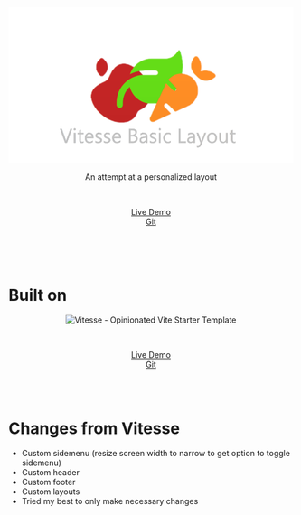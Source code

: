 <p align='center'>
  <img src='/src/assets/VitesseBasicLayout.png' alt='Vitesse Basic Layout - Opinionated Vitesse Starter Template' width='600'/>
</p>

<p align='center'>
An attempt at a personalized layout
</p>

<br>

<p align='center'>
<a href="https://vitesse-basic-layout.netlify.app/">Live Demo</a>
<br>
<a href="https://github.com/MahmoodKhalil57/vitesse-basic-layout">Git</a>
</p>

<br>
<br>
<br>

# Built on

<p align='center'>
  <img src='https://user-images.githubusercontent.com/11247099/154486817-f86b8f20-5463-4122-b6e9-930622e757f2.png' alt='Vitesse - Opinionated Vite Starter Template' width='600'/>
</p>

<br>

<p align='center'>
<a href="https://vitesse.netlify.app/">Live Demo</a>
<br>
<a href="https://github.com/antfu/vitesse/">Git</a>
</p>

<br>

<br>


# Changes from Vitesse

- Custom sidemenu (resize screen width to narrow to get option to toggle sidemenu)
- Custom header
- Custom footer
- Custom layouts
- Tried my best to only make necessary changes
